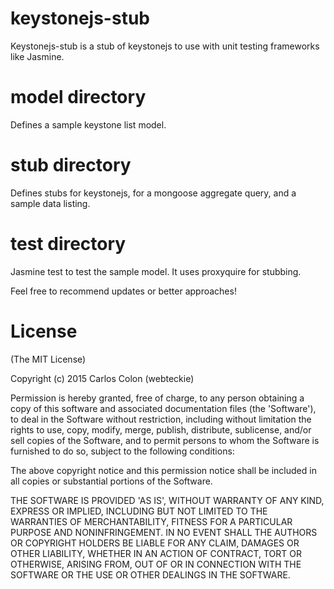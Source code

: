 # keystonejs-stub
Keystonejs-stub is a stub of keystonejs to use with unit testing frameworks like Jasmine.

# model directory
Defines a sample keystone list model.

# stub directory
Defines stubs for keystonejs, for a mongoose aggregate query, and a sample data listing.

# test directory
Jasmine test to test the sample model.  It uses proxyquire for stubbing.


Feel free to recommend updates or better approaches!


# License

(The MIT License)

Copyright (c) 2015 Carlos Colon (webteckie)

Permission is hereby granted, free of charge, to any person obtaining
a copy of this software and associated documentation files (the
'Software'), to deal in the Software without restriction, including
without limitation the rights to use, copy, modify, merge, publish,
distribute, sublicense, and/or sell copies of the Software, and to
permit persons to whom the Software is furnished to do so, subject to
the following conditions:

The above copyright notice and this permission notice shall be
included in all copies or substantial portions of the Software.

THE SOFTWARE IS PROVIDED 'AS IS', WITHOUT WARRANTY OF ANY KIND,
EXPRESS OR IMPLIED, INCLUDING BUT NOT LIMITED TO THE WARRANTIES OF
MERCHANTABILITY, FITNESS FOR A PARTICULAR PURPOSE AND NONINFRINGEMENT.
IN NO EVENT SHALL THE AUTHORS OR COPYRIGHT HOLDERS BE LIABLE FOR ANY
CLAIM, DAMAGES OR OTHER LIABILITY, WHETHER IN AN ACTION OF CONTRACT,
TORT OR OTHERWISE, ARISING FROM, OUT OF OR IN CONNECTION WITH THE
SOFTWARE OR THE USE OR OTHER DEALINGS IN THE SOFTWARE.
